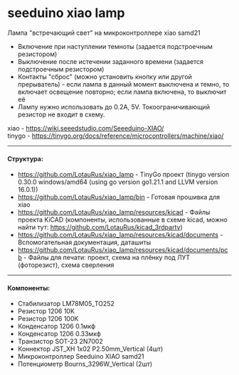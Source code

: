 # seeduino xiao lamp
Лампа "встречающий свет" на микроконтроллере xiao samd21
* Включение при наступлении темноты (задается подстроечным резистором)
* Выключение после истечении заданного времени (задается подстроечным резистором)
* Контакты "сброс" (можно установить кнопку или другой прерыватель) - если лампа в данный момент выключена и темно, то включает освещение повторно; если лампа включена, то выключит её 
* Лампу нужно использовать до 0.2A, 5V. Токоограничивающий резистор не входит в схему.

xiao - https://wiki.seeedstudio.com/Seeeduino-XIAO/ \
tinygo - https://tinygo.org/docs/reference/microcontrollers/machine/xiao/

---
#### Структура: ####
 * https://github.com/LotauRus/xiao_lamp - TinyGo проект (tinygo version 0.30.0 windows/amd64 (using go version go1.21.1 and LLVM version 16.0.1)) 
 * https://github.com/LotauRus/xiao_lamp/bin - Готовая прошивка для xiao  
 * https://github.com/LotauRus/xiao_lamp/resources/kicad - Файлы проекта KiCAD (компоненты, использованные в схеме kicad, можно найти тут: https://github.com/LotauRus/kicad_3rdparty) 
 * https://github.com/LotauRus/xiao_lamp/resources/kicad/documents - Вспомогательная документация, даташиты 
 * https://github.com/LotauRus/xiao_lamp/resources/kicad/documents/pcb - Файлы для печати: проект, схема на плёнку под ЛУТ (фоторезист), схема сверления 
---
#### Компоненты: ####
 * Стабилизатор LM78M05_TO252
 * Резистор 1206 10K
 * Резистор 1206 100K
 * Конденсатор 1206 0.1мкф
 * Конденсатор 1206 0.33мкф
 * Транзистор SOT-23 2N7002
 * Коннектор JST_XH 1x02 P2.50mm_Vertical (4шт)
 * Микроконтроллер Seeduino XIAO samd21
 * Потенциометр Bourns_3296W_Vertical (2шт)